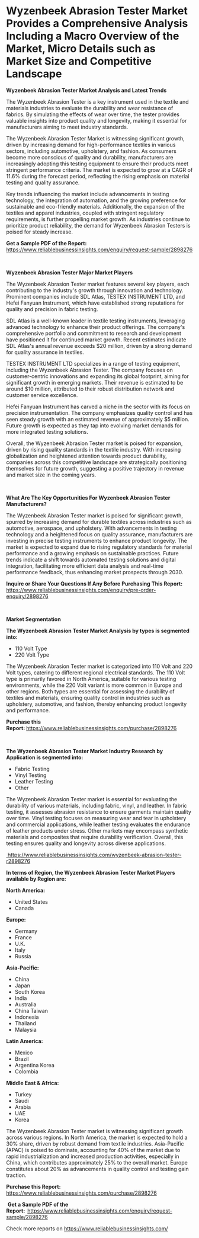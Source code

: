 <p><h1>Wyzenbeek Abrasion Tester Market Provides a Comprehensive Analysis Including a Macro Overview of the Market, Micro Details such as Market Size and Competitive Landscape</h1></p><p><strong>Wyzenbeek Abrasion Tester Market Analysis and Latest Trends</strong></p>
<p><p>The Wyzenbeek Abrasion Tester is a key instrument used in the textile and materials industries to evaluate the durability and wear resistance of fabrics. By simulating the effects of wear over time, the tester provides valuable insights into product quality and longevity, making it essential for manufacturers aiming to meet industry standards.</p><p>The Wyzenbeek Abrasion Tester Market is witnessing significant growth, driven by increasing demand for high-performance textiles in various sectors, including automotive, upholstery, and fashion. As consumers become more conscious of quality and durability, manufacturers are increasingly adopting this testing equipment to ensure their products meet stringent performance criteria. The market is expected to grow at a CAGR of 11.6% during the forecast period, reflecting the rising emphasis on material testing and quality assurance.</p><p>Key trends influencing the market include advancements in testing technology, the integration of automation, and the growing preference for sustainable and eco-friendly materials. Additionally, the expansion of the textiles and apparel industries, coupled with stringent regulatory requirements, is further propelling market growth. As industries continue to prioritize product reliability, the demand for Wyzenbeek Abrasion Testers is poised for steady increase.</p></p>
<p><strong>Get a Sample PDF of the Report:&nbsp;</strong> <a href="https://www.reliablebusinessinsights.com/enquiry/request-sample/2898276?utm_campaign=3356&utm_medium=2&utm_source=Github&utm_content=ia&utm_term=15032025&utm_id=wyzenbeek-abrasion-tester">https://www.reliablebusinessinsights.com/enquiry/request-sample/2898276</a></p>
<p>&nbsp;</p>
<p><strong>Wyzenbeek Abrasion Tester Major Market Players</strong></p>
<p><p>The Wyzenbeek Abrasion Tester market features several key players, each contributing to the industry's growth through innovation and technology. Prominent companies include SDL Atlas, TESTEX INSTRUMENT LTD, and Hefei Fanyuan Instrument, which have established strong reputations for quality and precision in fabric testing.</p><p>SDL Atlas is a well-known leader in textile testing instruments, leveraging advanced technology to enhance their product offerings. The company's comprehensive portfolio and commitment to research and development have positioned it for continued market growth. Recent estimates indicate SDL Atlas's annual revenue exceeds $20 million, driven by a strong demand for quality assurance in textiles.</p><p>TESTEX INSTRUMENT LTD specializes in a range of testing equipment, including the Wyzenbeek Abrasion Tester. The company focuses on customer-centric innovations and expanding its global footprint, aiming for significant growth in emerging markets. Their revenue is estimated to be around $10 million, attributed to their robust distribution network and customer service excellence.</p><p>Hefei Fanyuan Instrument has carved a niche in the sector with its focus on precision instrumentation. The company emphasizes quality control and has seen steady growth with an estimated revenue of approximately $5 million. Future growth is expected as they tap into evolving market demands for more integrated testing solutions.</p><p>Overall, the Wyzenbeek Abrasion Tester market is poised for expansion, driven by rising quality standards in the textile industry. With increasing globalization and heightened attention towards product durability, companies across this competitive landscape are strategically positioning themselves for future growth, suggesting a positive trajectory in revenue and market size in the coming years.</p></p>
<p>&nbsp;</p>
<p><strong>What Are The Key Opportunities For Wyzenbeek Abrasion Tester Manufacturers?</strong></p>
<p><p>The Wyzenbeek Abrasion Tester market is poised for significant growth, spurred by increasing demand for durable textiles across industries such as automotive, aerospace, and upholstery. With advancements in testing technology and a heightened focus on quality assurance, manufacturers are investing in precise testing instruments to enhance product longevity. The market is expected to expand due to rising regulatory standards for material performance and a growing emphasis on sustainable practices. Future trends indicate a shift towards automated testing solutions and digital integration, facilitating more efficient data analysis and real-time performance feedback, thus enhancing market prospects through 2030.</p></p>
<p><strong>Inquire or Share Your Questions If Any Before Purchasing This Report:</strong> <a href="https://www.reliablebusinessinsights.com/enquiry/pre-order-enquiry/2898276?utm_campaign=3356&utm_medium=2&utm_source=Github&utm_content=ia&utm_term=15032025&utm_id=wyzenbeek-abrasion-tester">https://www.reliablebusinessinsights.com/enquiry/pre-order-enquiry/2898276</a></p>
<p>&nbsp;</p>
<p><strong>Market Segmentation</strong></p>
<p><strong>The Wyzenbeek Abrasion Tester Market Analysis by types is segmented into:</strong></p>
<p><ul><li>110 Volt Type</li><li>220 Volt Type</li></ul></p>
<p><p>The Wyzenbeek Abrasion Tester market is categorized into 110 Volt and 220 Volt types, catering to different regional electrical standards. The 110 Volt type is primarily favored in North America, suitable for various testing environments, while the 220 Volt variant is more common in Europe and other regions. Both types are essential for assessing the durability of textiles and materials, ensuring quality control in industries such as upholstery, automotive, and fashion, thereby enhancing product longevity and performance.</p></p>
<p><strong>Purchase this Report:&nbsp;</strong><a href="https://www.reliablebusinessinsights.com/purchase/2898276?utm_campaign=3356&utm_medium=2&utm_source=Github&utm_content=ia&utm_term=15032025&utm_id=wyzenbeek-abrasion-tester">https://www.reliablebusinessinsights.com/purchase/2898276</a></p>
<p>&nbsp;</p>
<p><strong>The Wyzenbeek Abrasion Tester Market Industry Research by Application is segmented into:</strong></p>
<p><ul><li>Fabric Testing</li><li>Vinyl Testing</li><li>Leather Testing</li><li>Other</li></ul></p>
<p><p>The Wyzenbeek Abrasion Tester market is essential for evaluating the durability of various materials, including fabric, vinyl, and leather. In fabric testing, it assesses abrasion resistance to ensure garments maintain quality over time. Vinyl testing focuses on measuring wear and tear in upholstery and commercial applications, while leather testing evaluates the endurance of leather products under stress. Other markets may encompass synthetic materials and composites that require durability verification. Overall, this testing ensures quality and longevity across diverse applications.</p></p>
<p><a href="https://www.reliablebusinessinsights.com/wyzenbeek-abrasion-tester-r2898276?utm_campaign=3356&utm_medium=2&utm_source=Github&utm_content=ia&utm_term=15032025&utm_id=wyzenbeek-abrasion-tester">&nbsp;https://www.reliablebusinessinsights.com/wyzenbeek-abrasion-tester-r2898276</a></p>
<p><strong>In terms of Region, the Wyzenbeek Abrasion Tester Market Players available by Region are:</strong></p>
<p>
    <p> <strong> North America: </strong>
        <ul>
            <li>United States</li>
            <li>Canada</li>
        </ul>
        </p> 
    <p> <strong> Europe: </strong>
        <ul>
            <li>Germany</li>
            <li>France</li>
            <li>U.K.</li>
            <li>Italy</li>
            <li>Russia</li>
        </ul>
        </p> 
    <p> <strong> Asia-Pacific: </strong>
        <ul>
            <li>China</li>
            <li>Japan</li>
            <li>South Korea</li>
            <li>India</li>
            <li>Australia</li>
            <li>China Taiwan</li>
            <li>Indonesia</li>
            <li>Thailand</li>
            <li>Malaysia</li>
        </ul>
        </p> 
    <p> <strong> Latin America: </strong>
        <ul>
            <li>Mexico</li>
            <li>Brazil</li>
            <li>Argentina Korea</li>
            <li>Colombia</li>
        </ul>
        </p> 
    <p> <strong> Middle East & Africa: </strong>
        <ul>
            <li>Turkey</li>
            <li>Saudi</li>
            <li>Arabia</li>
            <li>UAE</li>
            <li>Korea</li>
        </ul>
    </p>
    </p>
<p><p>The Wyzenbeek Abrasion Tester market is witnessing significant growth across various regions. In North America, the market is expected to hold a 30% share, driven by robust demand from textile industries. Asia-Pacific (APAC) is poised to dominate, accounting for 40% of the market due to rapid industrialization and increased production activities, especially in China, which contributes approximately 25% to the overall market. Europe constitutes about 20% as advancements in quality control and testing gain traction.</p></p>
<p><strong>Purchase this Report: </strong><a href="https://www.reliablebusinessinsights.com/purchase/2898276?utm_campaign=3356&utm_medium=2&utm_source=Github&utm_content=ia&utm_term=15032025&utm_id=wyzenbeek-abrasion-tester">https://www.reliablebusinessinsights.com/purchase/2898276</a></p>
<p>&nbsp;<strong>Get a Sample PDF of the Report:&nbsp;&nbsp;</strong><a href="https://www.reliablebusinessinsights.com/enquiry/request-sample/2898276?utm_campaign=3356&utm_medium=2&utm_source=Github&utm_content=ia&utm_term=15032025&utm_id=wyzenbeek-abrasion-tester">https://www.reliablebusinessinsights.com/enquiry/request-sample/2898276</a></p>
<p><strong></strong></p>
<p>Check more reports on <a href="https://www.reliablebusinessinsights.com/?utm_campaign=3356&utm_medium=2&utm_source=Github&utm_content=ia&utm_term=15032025&utm_id=wyzenbeek-abrasion-tester">https://www.reliablebusinessinsights.com/</a></p>